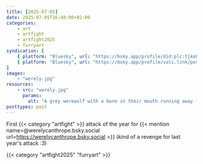 ```yaml
---
title: [2025-07-05]
date: 2025-07-05T16:48:00+02:00
categories:
    - art
    - artfight
    - artfight2025
    - furryart
syndication: [
    { platform: "Bluesky", url: "https://bsky.app/profile/did:plc:tjkokzqdnfzzlaxdjjzzzi5b/post/3lt7yuda76222", hidden: true },
    { platform: "Bluesky", url: "https://bsky.app/profile/vali.link/post/3lt7yuda76222" }
]
images:
    - "werely.jpg"
resources:
    - src: "werely.jpg"
      params:
        alt: "A grey werewolf with a bone in their mouth running away from a dinosaur fossil which is missing a bone. Somebody from off screen says: 'Bad dog! No! Drop the bone!'"
posttypes: post
---
```

First {{< category "artfight" >}} attack of the year
for {{< mention name=@werelycanthrope.bsky.social url=https://werelycanthrope.bsky.social >}} (kind of a revenge for last year's attack :3)

{{< category "artfight2025" "furryart" >}}
